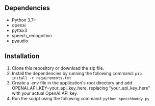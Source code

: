 ## Dependencies

- Python 3.7+
- openai
- pyttsx3
- speech_recognition
- pyaudio

## Installation

1. Clone this repository or download the zip file.
2. Install the dependencies by running the following command: ```pip install -r requirements.txt```
3. Create a .env file in the application's root directory and add OPENAI_API_KEY=your_api_key_here, replacing "your_api_key_here" with your actual OpenAI API key.
4. Run the script using the following command: ```python speechbuddy.py```